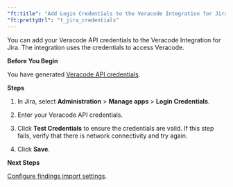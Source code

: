 ```yaml
---
"ft:title": "Add Login Credentials to the Veracode Integration for Jira"
"ft:prettyUrl": "t_jira_credentials"
---
```

You can add your Veracode API credentials to the Veracode Integration for Jira. The integration uses the credentials to access Veracode.

<p font-size="13pt"><b>Before You Begin</b></p>

You have generated [Veracode API credentials](https://docs.veracode.com/r/c_api_credentials3).

<p font-size="13pt"><b>Steps</b></p>

1.  In Jira, select **Administration** > **Manage apps** > **Login Credentials**.

2.  Enter your Veracode API credentials.

3.  Click **Test Credentials** to ensure the credentials are valid. If this step fails, verify that there is network connectivity and try again.

4.  Click **Save**.

<p font-size="13pt"><b>Next Steps</b></p>

[Configure findings import settings](02_configure_jira_findings_import.md).